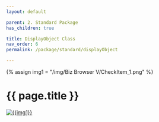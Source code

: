 ```yaml
---
layout: default

parent: 2. Standard Package
has_children: true

title: DisplayObject Class
nav_order: 6
permalink: /package/standard/displayObject

---
```

{% assign img1 = "/img/Biz Browser V/CheckItem_1.png" %}

# {{ page.title }}

<a href="{{ img1 }}" target="_blank"> <img src="{{ img1 }}" alt="{{img1}}"></a>